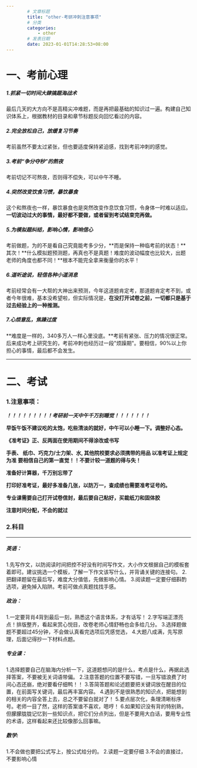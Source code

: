 ```yaml
---
        # 文章标题
        title: "other-考研冲刺注意事项"
        # 分类
        categories: 
            - other
        # 发表日期
        date: 2023-01-01T14:28:53+08:00
--- 
```


# 一、考前心理

##### 1.抓紧一切时间大肆搞题海战术
最后几天的大方向不是高精尖冲难题，而是再把最基础的知识过一遍。构建自己知识体系上，根据教材的目录和章节标题反向回忆看过的内容。
##### 2.完全放松自己，放缓复习节奏
考前虽然不要太过紧张，但也要适度保持紧迫感，找到考前冲刺的感觉。
##### 3.考前“争分夺秒”的熬夜
考前切记不可熬夜，否则得不偿失，可以中午不睡。
##### 4.突然改变饮食习惯，暴饮暴食
这个和熬夜也一样，暴饮暴食也是突然改变作息饮食习惯，令身体一时难以适应。**一切波动过大的事情，最好都不要做，或者留到考试结束完再做。**
##### 5.为模拟题纠结，影响心情，影响信心
考前做题，为的不是看自己究竟能考多少分，**而是保持一种临考前的状态！**其次！**什么模拟题预测题，再真也不是真题！难度的波动幅度也比较大，出题老师的角度也都不同！**根本不能完全拿来衡量你的水平！
##### 6.道听途说，轻信各种小道消息
考前经常会有一大帮的大神出来预测，今年这道题肯定考，那道题肯定考不到，或者今年很难，基本没希望啦，但实际情况是，**在没打开试卷之前，一切都只是基于过去经验上的一种推测。**
##### 7.心烦意乱，焦躁过度
**难度是一样的，340多万人一样心里没底。**考前有紧张、压力的情况很正常。后来成功考上研究生的，考前冲刺也经历过一段"烦躁期"。要相信，90%以上你担心的事情，最后都不会发生。

---
# 二、考试
### 1.注意事项：
***！！！！！！！！！考研前一天中午千万别睡觉！！！！！！！***

**早饭午饭不建议吃的太饱，吃些清淡的就好，中午可以小睡一下。调整好心态。**

**《准考证》正、反两面在使用期间不得涂改或书写**

**手表、 纸巾、巧克力/士力架、水, 其他院校要求必须携带的用品   以准考证上规定为准**
**要相信自己的第一直觉！！不要计较一道题的得与失！**

**准备好计算器，千万别忘带了**

**打印好准考证，最好多准备几张，以防万一，查成绩也需要准考证号的。**

**专业课需要自己打开试卷信封，最后要自己粘好，买裁纸刀和固体胶**

**注意时间分配，不会的就过**
### 2.科目
---
##### 英语：
1.先写作文，以防阅读时间把控不好没有时间写作文，大小作文根据自己的模板套着即可。建议挑选一个模板，了解一下作文该写什么，并背诵关键的连接句。
2.把翻译题留在最后写，难度大分值低，先做影响心情。
3.阅读题一定要仔细斟酌选项，避免掉入陷阱。考前可做点真题找找手感。

##### 政治：
1.一定要背肖4背到最后一刻，熟悉这个语言体系，才有话写！
2.字写端正漂亮点！排版整齐，看起来赏心悦目，改卷老师心情舒畅也会多给几分。
3.选择题做题不要超过45分钟，不会做认真看完选项后凭感觉选，
4.大题八成满，先写原理，后面记得抄一下材料点题。
##### 专业课：

1.选择题要自己在脑海内分析一下，这道题想问的是什么，考点是什么，再据此选择答案，不要被无关词语带偏。
2.注意答题的位置不要写错，一旦写错浪费了时间心态还崩，绝对要看仔细鸭！！
3.答简答题和论述题要把关键词放在醒目的位置，在前面写关键词，最后再丰富内容。
4.遇到不是很熟悉的知识点，把能想到的相关的内容全答上去，总之不要留白就对了！
5.要点层次化，条理清晰标序号。老师一目了然，这样的答案谁不喜欢，嗯哼！
6.如果知识没有背的特别熟，但朦朦胧胧记忆到一些知识点，把它们分点列出，但是不要用大白话，要用专业性的术语，这样看起来还比较像那么回事嘛。
##### 数学:
1.不会做也要把公式写上，按公式给分的。
2.读题一定要仔细
3.不会的直接过，不要影响心情
